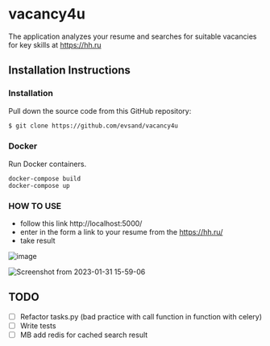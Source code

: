 # vacancy4u
The application analyzes your resume and searches for suitable vacancies for key skills at https://hh.ru
</br>

## Installation Instructions

### Installation

Pull down the source code from this GitHub repository:

```sh
$ git clone https://github.com/evsand/vacancy4u
```

### Docker 
Run Docker containers.
```
docker-compose build
docker-compose up
```

### HOW TO USE
- follow this link  http://localhost:5000/
- enter in the form a link to your resume from the  https://hh.ru/
- take result

![image](https://user-images.githubusercontent.com/107134912/215765401-37ca6e65-805d-4735-8003-d380e474ebc7.png)

![Screenshot from 2023-01-31 15-59-06](https://user-images.githubusercontent.com/107134912/215766698-63521d91-e3e9-429a-979b-3951f6e67cc3.png)


## TODO
- [ ] Refactor tasks.py (bad practice with call function in function with celery)
- [ ] Write tests
- [ ] MB add redis for cached search result

